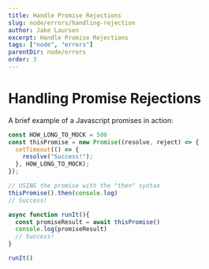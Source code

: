 ```yaml
---
title: Handle Promise Rejections
slug: node/errors/handling-rejection
author: Jake Laursen
excerpt: Handle Promise Rejections
tags: ["node", "errors"]
parentDir: node/errors
order: 3
---
```



# Handling Promise Rejections
A brief example of a Javascript promises in action:
```js
const HOW_LONG_TO_MOCK = 500
const thisPromise = new Promise((resolve, reject) => {
  setTimeout(() => {
    resolve("Success!");
  }, HOW_LONG_TO_MOCK);
});

// USING the promise with the "then" syntax
thisPromise().then(console.log)
// Success!

async function runIt(){
  const promiseResult = await thisPromise()
  console.log(promiseResult)
  // Success!
}

runIt()
```